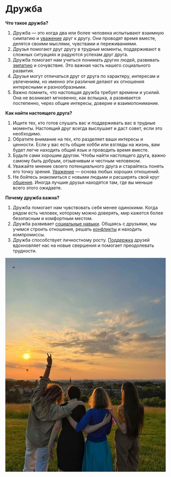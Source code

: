 # Дружба

**Что такое дружба?**

1. Дружба — это когда два или более человека испытывают взаимную симпатию и [уважение](./уважение.md) друг к другу. Они проводят время вместе, делятся своими мыслями, чувствами и переживаниями.
2. Друзья помогают друг другу в трудные моменты, поддерживают в сложных ситуациях и радуются успехам друг друга.
3. Дружба помогает нам учиться понимать других людей, развивать [эмпатию](./эмпатия.md) и сочувствие. Это важная часть нашего социального развития.
4. Друзья могут отличаться друг от друга по характеру, интересам и увлечениям, но именно эти различия делают их отношения интересными и разнообразными.
5. Важно помнить, что настоящая дружба требует времени и усилий. Она не возникает мгновенно, как вспышка, а развивается постепенно, через общие интересы, доверие и взаимопонимание.

**Как найти настоящего друга?**

1. Ищите тех, кто готов слушать вас и поддерживать вас в трудные моменты. Настоящий друг всегда выслушает и даст совет, если это необходимо.
2. Обратите внимание на тех, кто разделяет ваши интересы и ценности. Если у вас есть общие хобби или взгляды на жизнь, вам будет легче находить общий язык и проводить время вместе.
3. Будьте сами хорошим другом. Чтобы найти настоящего друга, важно самому быть добрым, отзывчивым и честным человеком.
4. Уважайте мнение своего потенциального друга и старайтесь понять его точку зрения. [Уважение](./уважение.md) — основа любых хороших отношений.
5. Не бойтесь знакомиться с новыми людьми и расширять свой круг [общения](./общение.md). Иногда лучшие друзья находятся там, где вы меньше всего этого ожидаете.

**Почему дружба важна?**

1. Дружба помогает нам чувствовать себя менее одинокими. Когда рядом есть человек, которому можно доверять, мир кажется более безопасным и комфортным местом.
2. Дружба развивает [социальные навыки](./социальные-навыки.md). Общаясь с друзьями, мы учимся строить отношения, решать [конфликты](./конфликты.md) и находить компромиссы.
3. Дружба способствует личностному росту. [Поддержка](./поддержка.md) друзей вдохновляет нас на новые свершения и помогает преодолевать трудности.

![Изображение дружба](дружба.jpg)